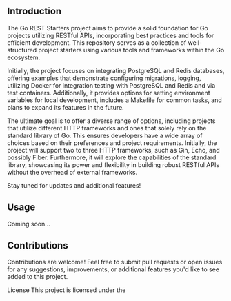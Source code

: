 ## Introduction
The Go REST Starters project aims to provide a solid foundation for Go projects utilizing RESTful APIs, incorporating best practices and tools for efficient development. This repository serves as a collection of well-structured project starters using various tools and frameworks within the Go ecosystem.

Initially, the project focuses on integrating PostgreSQL and Redis databases, offering examples that demonstrate configuring migrations, logging, utilizing Docker for integration testing with PostgreSQL and Redis and via test containers. Additionally, it provides options for setting environment variables for local development, includes a Makefile for common tasks, and plans to expand its features in the future.

The ultimate goal is to offer a diverse range of options, including projects that utilize different HTTP frameworks and ones that solely rely on the standard library of Go. This ensures developers have a wide array of choices based on their preferences and project requirements. Initially, the project will support two to three HTTP frameworks, such as Gin, Echo, and possibly Fiber. Furthermore, it will explore the capabilities of the standard library, showcasing its power and flexibility in building robust RESTful APIs without the overhead of external frameworks.

Stay tuned for updates and additional features!

## Usage
Coming soon...

## Contributions
Contributions are welcome! Feel free to submit pull requests or open issues for any suggestions, improvements, or additional features you'd like to see added to this project.

License
This project is licensed under the 
